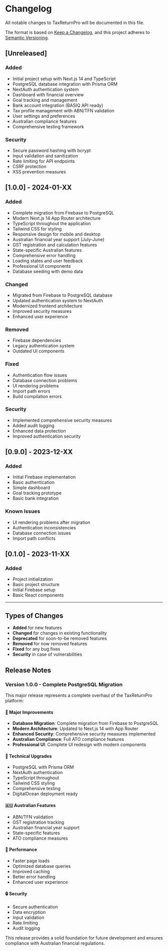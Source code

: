 # Changelog

All notable changes to TaxReturnPro will be documented in this file.

The format is based on [Keep a Changelog](https://keepachangelog.com/en/1.0.0/),
and this project adheres to [Semantic Versioning](https://semver.org/spec/v2.0.0.html).

## [Unreleased]

### Added
- Initial project setup with Next.js 14 and TypeScript
- PostgreSQL database integration with Prisma ORM
- NextAuth authentication system
- Dashboard with financial overview
- Goal tracking and management
- Bank account integration (BASIQ API ready)
- Tax profile management with ABN/TFN validation
- User settings and preferences
- Australian compliance features
- Comprehensive testing framework

### Security
- Secure password hashing with bcrypt
- Input validation and sanitization
- Rate limiting for API endpoints
- CSRF protection
- XSS prevention measures

## [1.0.0] - 2024-01-XX

### Added
- Complete migration from Firebase to PostgreSQL
- Modern Next.js 14 App Router architecture
- TypeScript throughout the application
- Tailwind CSS for styling
- Responsive design for mobile and desktop
- Australian financial year support (July-June)
- GST registration and calculation features
- State-specific Australian features
- Comprehensive error handling
- Loading states and user feedback
- Professional UI components
- Database seeding with demo data

### Changed
- Migrated from Firebase to PostgreSQL database
- Updated authentication system to NextAuth
- Modernized frontend architecture
- Improved security measures
- Enhanced user experience

### Removed
- Firebase dependencies
- Legacy authentication system
- Outdated UI components

### Fixed
- Authentication flow issues
- Database connection problems
- UI rendering problems
- Import path errors
- Build compilation errors

### Security
- Implemented comprehensive security measures
- Added audit logging
- Enhanced data protection
- Improved authentication security

## [0.9.0] - 2023-12-XX

### Added
- Initial Firebase implementation
- Basic authentication
- Simple dashboard
- Goal tracking prototype
- Basic bank integration

### Known Issues
- UI rendering problems after migration
- Authentication inconsistencies
- Database connection issues
- Import path conflicts

## [0.1.0] - 2023-11-XX

### Added
- Project initialization
- Basic project structure
- Initial Firebase setup
- Basic React components

---

## Types of Changes
- **Added** for new features
- **Changed** for changes in existing functionality
- **Deprecated** for soon-to-be removed features
- **Removed** for now removed features
- **Fixed** for any bug fixes
- **Security** in case of vulnerabilities

## Release Notes

### Version 1.0.0 - Complete PostgreSQL Migration

This major release represents a complete overhaul of the TaxReturnPro platform:

#### 🎯 Major Improvements
- **Database Migration**: Complete migration from Firebase to PostgreSQL
- **Modern Architecture**: Updated to Next.js 14 with App Router
- **Enhanced Security**: Comprehensive security measures implemented
- **Australian Compliance**: Full ATO compliance features
- **Professional UI**: Complete UI redesign with modern components

#### 🔧 Technical Upgrades
- PostgreSQL with Prisma ORM
- NextAuth authentication
- TypeScript throughout
- Tailwind CSS styling
- Comprehensive testing
- DigitalOcean deployment ready

#### 🇦🇺 Australian Features
- ABN/TFN validation
- GST registration tracking
- Australian financial year support
- State-specific features
- ATO compliance measures

#### 🚀 Performance
- Faster page loads
- Optimized database queries
- Improved caching
- Better error handling
- Enhanced user experience

#### 🔒 Security
- Secure authentication
- Data encryption
- Input validation
- Rate limiting
- Audit logging

This release provides a solid foundation for future development and ensures compliance with Australian financial regulations.